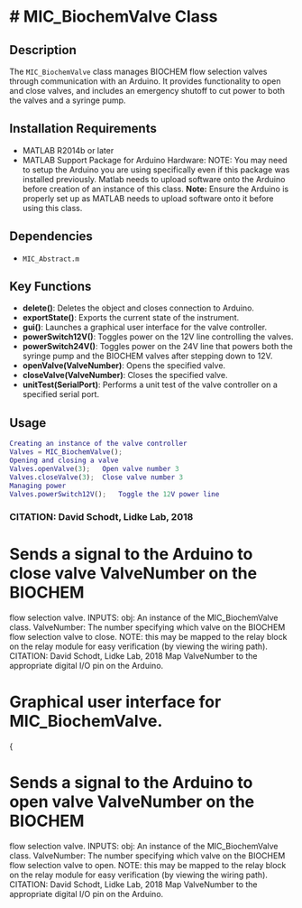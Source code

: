 # # MIC_BiochemValve Class
## Description
The `MIC_BiochemValve` class manages BIOCHEM flow selection valves through communication with an Arduino.
It provides functionality to open and close valves, and includes an emergency shutoff to cut power to both the valves
and a syringe pump.
## Installation Requirements
- MATLAB R2014b or later
- MATLAB Support Package for Arduino Hardware:
NOTE: You may need to setup the Arduino you are using
specifically even if this package was installed previously.
Matlab needs to upload software onto the Arduino before
creation of an instance of this class.
**Note:** Ensure the Arduino is properly set up as MATLAB needs to upload software onto it before using this class.
## Dependencies
- `MIC_Abstract.m`
## Key Functions
- **delete()**: Deletes the object and closes connection to Arduino.
- **exportState()**: Exports the current state of the instrument.
- **gui()**: Launches a graphical user interface for the valve controller.
- **powerSwitch12V()**: Toggles power on the 12V line controlling the valves.
- **powerSwitch24V()**: Toggles power on the 24V line that powers both the syringe pump and the BIOCHEM valves after stepping down to 12V.
- **openValve(ValveNumber)**: Opens the specified valve.
- **closeValve(ValveNumber)**: Closes the specified valve.
- **unitTest(SerialPort)**: Performs a unit test of the valve controller on a specified serial port.
## Usage
```matlab
Creating an instance of the valve controller
Valves = MIC_BiochemValve();
Opening and closing a valve
Valves.openValve(3);   Open valve number 3
Valves.closeValve(3);  Close valve number 3
Managing power
Valves.powerSwitch12V();   Toggle the 12V power line
```
### CITATION: David Schodt, Lidke Lab, 2018
# Sends a signal to the Arduino to close valve ValveNumber on the BIOCHEM
flow selection valve.
INPUTS:
obj: An instance of the MIC_BiochemValve class.
ValveNumber: The number specifying which valve on the BIOCHEM flow
selection valve to close.
NOTE: this may be mapped to the relay block on the relay
module for easy verification (by viewing the wiring path).
CITATION: David Schodt, Lidke Lab, 2018
Map ValveNumber to the appropriate digital I/O pin on the Arduino.
# Graphical user interface for MIC_BiochemValve.
{
# Sends a signal to the Arduino to open valve ValveNumber on the BIOCHEM
flow selection valve.
INPUTS:
obj: An instance of the MIC_BiochemValve class.
ValveNumber: The number specifying which valve on the BIOCHEM flow
selection valve to open.
NOTE: this may be mapped to the relay block on the relay
module for easy verification (by viewing the wiring path).
CITATION: David Schodt, Lidke Lab, 2018
Map ValveNumber to the appropriate digital I/O pin on the Arduino.
